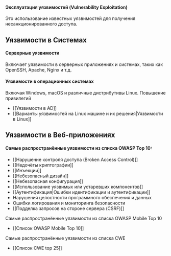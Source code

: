 
#### Эксплуатация уязвимостей (Vulnerability Exploitation)
Это использование известных уязвимостей для получения несанкционированного доступа.

## Уязвимости в Системах
#### Серверные уязвимости 
Включает уязвимости в серверных приложениях и системах, таких как OpenSSH, Apache, Nginx и т.д.
#### Уязвимости в операционных системах
Включая Windows, macOS и различные дистрибутивы Linux. Повышение привилегий
- [[Уязвимости в AD]]
- [[Варианты уязвимостей на Linux машине и их решения|Уязвимости в Linux]]

## Уязвимости в Веб-приложениях

#### Самые распространённые уязвимости из списка OWASP Top 10: 
- [[Нарушение контроля доступа (Broken Access Control)]]
- [[Недочёты криптографии]]
- [[Инъекции]]
- [[Небезопасный дизайн]]
- [[Небезопасная конфигурация]]
- [[Использование уязвимых или устаревших компонентов]]
- [[Аутентификация|Ошибки идентификации и аутентификации]]
- Нарушения целостности программного обеспечения и данных
- Ошибки логирования и мониторинга безопасности
- [[Подделка запросов на стороне сервера (CSRF)]]


Самые распространённые уязвимости из списка OWASP Mobile Top 10
- [[Список OWASP Mobile Top 10]]

Самые распространённые уязвимости из списка CWE
- [[Список CWE top 25]]
